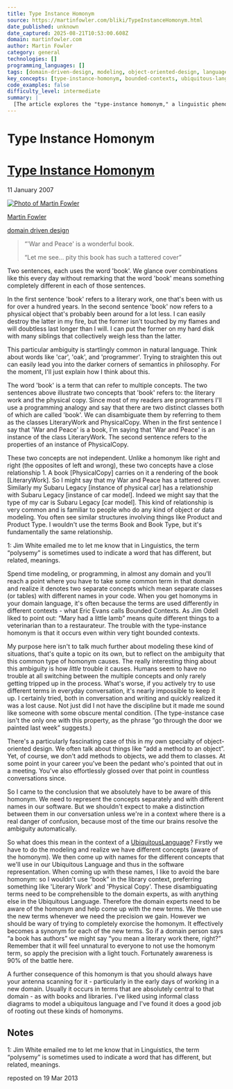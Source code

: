 ```yaml
---
title: Type Instance Homonym
source: https://martinfowler.com/bliki/TypeInstanceHomonym.html
date_published: unknown
date_captured: 2025-08-21T10:53:00.608Z
domain: martinfowler.com
author: Martin Fowler
category: general
technologies: []
programming_languages: []
tags: [domain-driven-design, modeling, object-oriented-design, language, ambiguity, ubiquitous-language, software-design, domain-modeling, conceptual-modeling, semantics]
key_concepts: [type-instance-homonym, bounded-contexts, ubiquitous-language, object-oriented-design, data-modeling, domain-modeling, polysemy]
code_examples: false
difficulty_level: intermediate
summary: |
  [The article explores the "type-instance homonym," a linguistic phenomenon where a single word refers to both a type and an instance, like "book" referring to a literary work and a physical copy. Martin Fowler highlights how humans effortlessly manage this ambiguity in natural language but stresses the importance of disambiguating these concepts with distinct names in software models. He connects this to Domain-Driven Design principles like Bounded Contexts and Ubiquitous Language. The piece advises developers to be aware of this homonym during domain modeling and to use precise terms in code, while also recognizing that attempting to eliminate it from everyday conversation is impractical.]
---
```

# Type Instance Homonym

# [Type Instance Homonym](TypeInstanceHomonym.html)

11 January 2007

[![](/mf.jpg "Photo of Martin Fowler")](/)

[Martin Fowler](/)

[domain driven design](/tags/domain%20driven%20design.html)

> “'War and Peace' is a wonderful book.
> 
> “Let me see... pity this book has such a tattered cover”

Two sentences, each uses the word 'book'. We glance over combinations like this every day without remarking that the word 'book' means something completely different in each of those sentences.

In the first sentence 'book' refers to a literary work, one that's been with us for over a hundred years. In the second sentence 'book' now refers to a physical object that's probably been around for a lot less. I can easily destroy the latter in my fire, but the former isn't touched by my flames and will doubtless last longer than I will. I can put the former on my hard disk with many siblings that collectively weigh less than the latter.

This particular ambiguity is startlingly common in natural language. Think about words like 'car', 'oak', and 'programmer'. Trying to straighten this out can easily lead you into the darker corners of semantics in philosophy. For the moment, I'll just explain how I think about this.

The word 'book' is a term that can refer to multiple concepts. The two sentences above illustrate two concepts that 'book' refers to: the literary work and the physical copy. Since most of my readers are programmers I'll use a programming analogy and say that there are two distinct classes both of which are called 'book'. We can disambiguate them by referring to them as the classes LiteraryWork and PhysicalCopy. When in the first sentence I say that 'War and Peace' is a book, I'm saying that 'War and Peace' is an instance of the class LiteraryWork. The second sentence refers to the properties of an instance of PhysicalCopy.

These two concepts are not independent. Unlike a homonym like right and right (the opposites of left and wrong), these two concepts have a close relationship 1. A book \[PhysicalCopy\] carries on it a rendering of the book \[LiteraryWork\]. So I might say that my War and Peace has a tattered cover. Similarly my Subaru Legacy \[instance of physical car\] has a relationship with Subaru Legacy \[instance of car model\]. Indeed we might say that the type of my car is Subaru Legacy \[car model\]. This kind of relationship is very common and is familiar to people who do any kind of object or data modeling. You often see similar structures involving things like Product and Product Type. I wouldn't use the terms Book and Book Type, but it's fundamentally the same relationship.

1: Jim White emailed me to let me know that in Linguistics, the term “polysemy” is sometimes used to indicate a word that has different, but related, meanings.

Spend time modeling, or programming, in almost any domain and you'll reach a point where you have to take some common term in that domain and realize it denotes two separate concepts which mean separate classes (or tables) with different names in your code. When you get homonyms in your domain language, it's often because the terms are used differently in different contexts - what Eric Evans calls Bounded Contexts. As Jim Odell liked to point out: “Mary had a little lamb” means quite different things to a veterinarian than to a restaurateur. The trouble with the type-instance homonym is that it occurs even within very tight bounded contexts.

My purpose here isn't to talk much further about modeling these kind of situations, that's quite a topic on its own, but to reflect on the ambiguity that this common type of homonym causes. The really interesting thing about this ambiguity is how _little_ trouble it causes. Humans seem to have no trouble at all switching between the multiple concepts and only rarely getting tripped up in the process. What's worse, if you actively try to use different terms in everyday conversation, it's nearly impossible to keep it up. I certainly tried, both in conversation and writing and quickly realized it was a lost cause. Not just did I not have the discipline but it made me sound like someone with some obscure mental condition. (The type-instance case isn't the only one with this property, as the phrase “go through the door we painted last week” suggests.)

There's a particularly fascinating case of this in my own specialty of object-oriented design. We often talk about things like “add a method to an object”. Yet, of course, we don't add methods to objects, we add them to classes. At some point in your career you've been the pedant who's pointed that out in a meeting. You've also effortlessly glossed over that point in countless conversations since.

So I came to the conclusion that we absolutely have to be aware of this homonym. We need to represent the concepts separately and with different names in our software. But we shouldn't expect to make a distinction between them in our conversation unless we're in a context where there is a real danger of confusion, because most of the time our brains resolve the ambiguity automatically.

So what does this mean in the context of a [UbiquitousLanguage](/bliki/UbiquitousLanguage.html)? Firstly we have to do the modeling and realize we have different concepts (aware of the homonym). We then come up with names for the different concepts that we'll use in our Ubiquitous Language and thus in the software representation. When coming up with these names, I like to avoid the bare homonym: so I wouldn't use “book” in the library context, preferring something like 'Literary Work' and 'Physical Copy'. These disambiguating terms need to be comprehensible to the domain experts, as with anything else in the Ubiquitous Language. Therefore the domain experts need to be aware of the homonym and help come up with the new terms. We then use the new terms whenever we need the precision we gain. However we should be wary of trying to completely exorcise the homonym. It effectively becomes a synonym for each of the new terms. So if a domain person says “a book has authors” we might say “you mean a literary work there, right?” Remember that it will feel unnatural to everyone to not use the homonym term, so apply the precision with a light touch. Fortunately awareness is 90% of the battle here.

A further consequence of this homonym is that you should always have your antenna scanning for it - particularly in the early days of working in a new domain. Usually it occurs in terms that are absolutely central to that domain - as with books and libraries. I've liked using informal class diagrams to model a ubiquitous language and I've found it does a good job of rooting out these kinds of homonyms.

## Notes

1: Jim White emailed me to let me know that in Linguistics, the term “polysemy” is sometimes used to indicate a word that has different, but related, meanings.

reposted on 19 Mar 2013